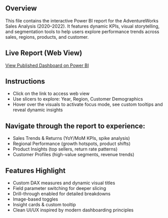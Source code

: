 ## Overview
This file contains the interactive Power BI report for the AdventureWorks Sales Analysis (2020–2022). It features dynamic KPIs, visual storytelling, and segmentation tools to help users explore performance trends across sales, regions, products, and customer.

## Live Report (Web View)
[View Published Dashboard on Power BI](https://app.powerbi.com/view?r=eyJrIjoiNTA5OTk5ODUtMTRmZi00NjQ2LTg1MGMtMzM0ZTU1NmZkOWViIiwidCI6ImY0ZTI5ODFhLWVlMjctNDhkZi05NDM1LWM0NmJiZDRmMWU3ZCJ9)

## Instructions
- Click on the link to access web view
- Use slicers to explore: Year, Region, Customer Demographics
- Hover over the visuals to activate focus mode, see custom tooltips and reveal dynamic insights

## Navigate through the report to experience: 
- Sales Trends & Returns (YoY/MoM KPIs, spike analysis)
- Regional Performance (growth hotspots, product shifts)
- Product Insights (top sellers, return rate patterns)
- Customer Profiles (high-value segments, revenue trends)

## Features Highlight
- Custom DAX measures and dynamic visual titles
- Field parameter switching for deeper slicing
- Drill-through enabled for detailed breakdowns
- Image-based toggles
- Insight cards & custom tooltip
- Clean UI/UX inspired by modern dashboarding principles
